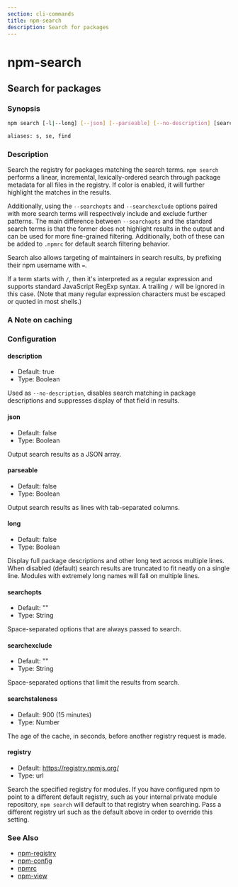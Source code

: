 ```yaml
---
section: cli-commands 
title: npm-search
description: Search for packages
---
```


# npm-search

## Search for packages

### Synopsis

```bash
npm search [-l|--long] [--json] [--parseable] [--no-description] [search terms ...]

aliases: s, se, find
```

### Description

Search the registry for packages matching the search terms. `npm search`
performs a linear, incremental, lexically-ordered search through package
metadata for all files in the registry. If color is enabled, it will further
highlight the matches in the results.

Additionally, using the `--searchopts` and `--searchexclude` options paired with
more search terms will respectively include and exclude further patterns. The
main difference between `--searchopts` and the standard search terms is that the
former does not highlight results in the output and can be used for more
fine-grained filtering. Additionally, both of these can be added to `.npmrc` for
default search filtering behavior.

Search also allows targeting of maintainers in search results, by prefixing
their npm username with `=`.

If a term starts with `/`, then it's interpreted as a regular expression and
supports standard JavaScript RegExp syntax. A trailing `/` will be ignored in
this case. (Note that many regular expression characters must be escaped or
quoted in most shells.)

### A Note on caching

### Configuration

#### description

* Default: true
* Type: Boolean

Used as `--no-description`, disables search matching in package descriptions and
suppresses display of that field in results.

#### json

* Default: false
* Type: Boolean

Output search results as a JSON array.

#### parseable

* Default: false
* Type: Boolean

Output search results as lines with tab-separated columns.

#### long

* Default: false
* Type: Boolean

Display full package descriptions and other long text across multiple
lines. When disabled (default) search results are truncated to fit
neatly on a single line. Modules with extremely long names will
fall on multiple lines.

#### searchopts

* Default: ""
* Type: String

Space-separated options that are always passed to search.

#### searchexclude

* Default: ""
* Type: String

Space-separated options that limit the results from search.

#### searchstaleness

* Default: 900 (15 minutes)
* Type: Number

The age of the cache, in seconds, before another registry request is made.

#### registry

 * Default: https://registry.npmjs.org/
 * Type: url

Search the specified registry for modules. If you have configured npm to point
to a different default registry, such as your internal private module
repository, `npm search` will default to that registry when searching. Pass a
different registry url such as the default above in order to override this
setting.

### See Also

* [npm-registry](/using-npm/registry)
* [npm-config](/cli-commands/npm-config)
* [npmrc](/configuring-npm/npmrc)
* [npm-view](/cli-commands/npm-view)
